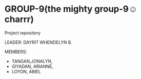 # GROUP-9(the mighty group-9☺️charrr)

Project repository

LEADER: DAYRIT WHENDELYN B.

MEMBERS:
<ul>
  <li>TANGAN,JONALYN,
  <li>GIYADAN, ARIANNE,
  <li>LOYON, ABIEL
<ul>
